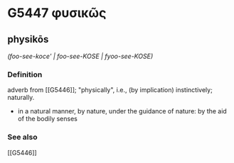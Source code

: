 # G5447 φυσικῶς

## physikōs

_(foo-see-koce' | foo-see-KOSE | fyoo-see-KOSE)_

### Definition

adverb from [[G5446]]; "physically", i.e., (by implication) instinctively; naturally.

- in a natural manner, by nature, under the guidance of nature: by the aid of the bodily senses

### See also

[[G5446]]

